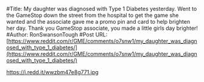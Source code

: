 #Title: My daughter was diagnosed with Type 1 Diabetes yesterday. Went to the GameStop down the street from the hospital to get the game she wanted and the associate gave me a promo pin and card to help brighten her day. Thank you GameStop associate, you made a little girls day brighter!
#Author: RonSwansonTough
#Post URL: [https://www.reddit.com/r/GME/comments/o7snw1/my_daughter_was_diagnosed_with_type_1_diabetes/](https://www.reddit.com/r/GME/comments/o7snw1/my_daughter_was_diagnosed_with_type_1_diabetes/)


https://i.redd.it/wwzbm47e8g771.jpg